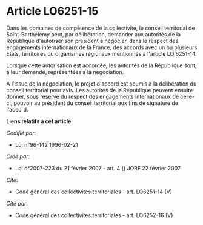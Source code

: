 # Article LO6251-15

Dans les domaines de compétence de la collectivité, le conseil territorial de Saint-Barthélemy peut, par délibération,
demander aux autorités de la République d'autoriser son président à négocier, dans le respect des engagements internationaux
de la France, des accords avec un ou plusieurs Etats, territoires ou organismes régionaux mentionnés à l'article LO 6251-14. 

Lorsque cette autorisation est accordée, les autorités de la République sont, à leur demande, représentées à la négociation. 

A l'issue de la négociation, le projet d'accord est soumis à la délibération du conseil territorial pour avis. Les autorités
de la République peuvent ensuite donner, sous réserve du respect des engagements internationaux de celle-ci, pouvoir au
président du conseil territorial aux fins de signature de l'accord.

**Liens relatifs à cet article**

_Codifié par_:

  - Loi n°96-142 1996-02-21

_Créé par_:

  - Loi n°2007-223 du 21 février 2007 - art. 4 () JORF 22 février 2007

_Cite_:

  - Code général des collectivités territoriales - art. LO6251-14 (V)

_Cité par_:

  - Code général des collectivités territoriales - art. LO6252-16 (V)
